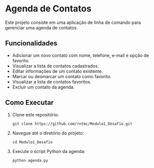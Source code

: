 # Agenda de Contatos

Este projeto consiste em uma aplicação de linha de comando para gerenciar uma agenda de contatos. 

## Funcionalidades

- Adicionar um novo contato com nome, telefone, e-mail e opção de favorito.
- Visualizar a lista de contatos cadastrados.
- Editar informações de um contato existente.
- Marcar ou desmarcar um contato como favorito.
- Visualizar a lista de contatos favoritos.
- Excluir um contato da agenda.

## Como Executar

1. Clone este repositório:

    ```
    git clone https://github.com/rntmc/Modulo1_Desafio.git
    ```

2. Navegue até o diretório do projeto:

    ```
    cd Modulo1_Desafio
    ```

3. Execute o script Python da agenda:

    ```
    python agenda.py
    ```
